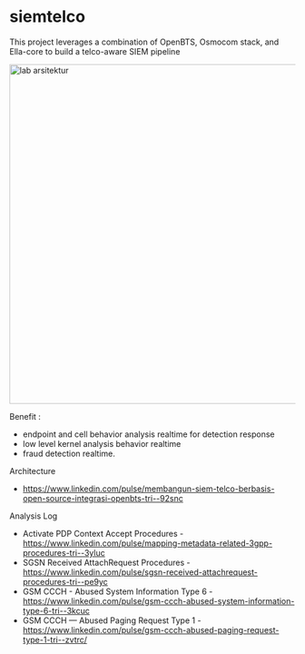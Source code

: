 # siemtelco
This project leverages a combination of OpenBTS, Osmocom stack, and Ella-core to build a telco-aware SIEM pipeline

<img width="2232" height="598" alt="lab arsitektur" src="https://github.com/user-attachments/assets/02a8fe30-6eac-4dcb-9fad-93acd74bf16b" />


Benefit : 
* endpoint and cell behavior analysis realtime for detection response
* low level kernel analysis behavior realtime
* fraud detection realtime.

Architecture
* https://www.linkedin.com/pulse/membangun-siem-telco-berbasis-open-source-integrasi-openbts-tri--92snc

Analysis Log
* Activate PDP Context Accept Procedures - https://www.linkedin.com/pulse/mapping-metadata-related-3gpp-procedures-tri--3yluc
* SGSN Received AttachRequest Procedures - https://www.linkedin.com/pulse/sgsn-received-attachrequest-procedures-tri--pe9yc
* GSM CCCH - Abused System Information Type 6 - https://www.linkedin.com/pulse/gsm-ccch-abused-system-information-type-6-tri--3kcuc
* GSM CCCH — Abused Paging Request Type 1 - https://www.linkedin.com/pulse/gsm-ccch-abused-paging-request-type-1-tri--zvtrc/
 

  
